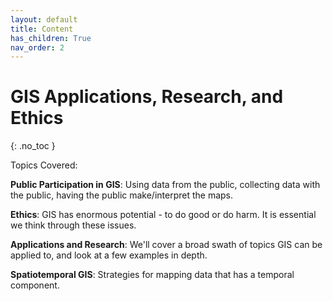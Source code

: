```yaml
---
layout: default
title: Content
has_children: True
nav_order: 2
---
```


# GIS Applications, Research, and Ethics
{: .no_toc }

Topics Covered:

**Public Participation in GIS**: Using data from the public, collecting data with the public, having the public make/interpret the maps.

**Ethics**: GIS has enormous potential - to do good or do harm.  It is essential we think through these issues.

**Applications and Research**: We'll cover a broad swath of topics GIS can be applied to, and look at a few examples in depth.

**Spatiotemporal GIS**: Strategies for mapping data that has a temporal component.

